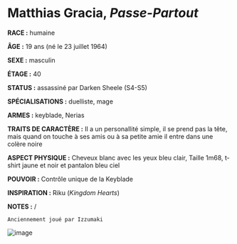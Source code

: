 # Matthias Gracia, *Passe-Partout*

**RACE :** humaine

**ÂGE :** 19 ans (né le 23 juillet 1964)

**SEXE :** masculin

**ÉTAGE :** 40

**STATUS :** assassiné par Darken Sheele (S4-S5)

**SPÉCIALISATIONS :** duelliste, mage

**ARMES :** keyblade, Nerias

**TRAITS DE CARACTÈRE :** Il a un personallité simple, il se prend pas la tête, mais quand on touche à ses amis ou à sa petite amie il entre dans une colère noire

**ASPECT PHYSIQUE :** Cheveux blanc avec les yeux bleu clair, Taille 1m68, t-shirt jaune et noir et pantalon bleu ciel

**POUVOIR :** Contrôle unique de la Keyblade

**INSPIRATION :** Riku (*Kingdom Hearts*)

**NOTES :** /

`Anciennement joué par Izzumaki`

![image](https://enyxia.alkanife.fr/images/characters/matthias.png)
